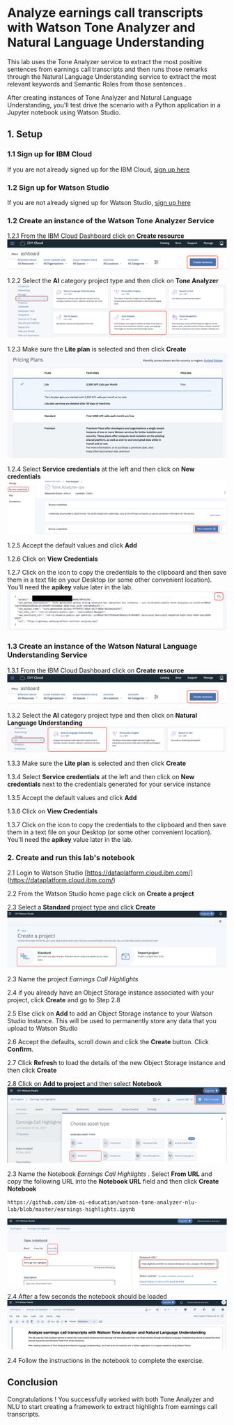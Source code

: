 # Analyze earnings call transcripts with Watson Tone Analyzer and Natural Language Understanding

This lab uses the Tone Analyzer service to extract the most positive sentences  from earnings call transcripts and then runs those remarks through the Natural Language Understanding  service to extract the most relevant keywords and Semantic Roles  from those  sentences .

After creating instances of Tone Analyzer and Natural Language Understanding, you'll test drive the scenario with a Python application in a Jupyter notebook using Watson Studio.

## 1. Setup

### 1.1 Sign up for IBM Cloud

If you are not already signed up for the IBM Cloud, [sign up here](https://cloud.ibm.com)

### 1.2 Sign up for Watson Studio

If you are not already signed up for Watson Studio, [sign up here](https://www.ibm.com/cloud/watson-studio)


### 1.2 Create an instance of the Watson Tone Analyzer Service

1.2.1 From the IBM Cloud Dashboard click on **Create resource**
![Create resource](images/ss1.png)


1.2.2 Select the **AI** category project type and then click on **Tone Analyzer**
![VR Service](images/ss2.png)

1.2.3 Make sure the **Lite plan** is selected and then click **Create**
![Lite plan](images/ss3.png)

1.2.4 Select **Service credentials** at the left and then click on **New credentials**
![Credentials](images/ss4.png)

1.2.5 Accept the default values and click **Add**

1.2.6 Click on **View Credentials**

1.2.7 Click on the icon to copy the credentials to the clipboard and then save them in a text file on your Desktop (or some other convenient location). You'll need the **apikey** value later in the lab.
![api_key](images/ss5.png)

### 1.3 Create an instance of the Watson Natural Language Understanding Service

1.3.1 From the IBM Cloud Dashboard click on **Create resource**
![Create resource](images/ss1.png)


1.3.2 Select the **AI** category project type and then click on **Natural Language Understanding**
![VR Service](images/ss6.png)

1.3.3 Make sure the **Lite plan** is selected and then click **Create**


1.3.4 Select **Service credentials** at the left and then click on **New credentials** next to the credentials generated for your service instance

1.3.5 Accept the default values and click **Add**

1.3.6 Click on **View Credentials**

1.3.7 Click on the icon to copy the credentials to the clipboard and then save them in a text file on your Desktop (or some other convenient location). You'll need the **apikey** value later in the lab.

### 2. Create  and run this lab's notebook

2.1 Login to Watson Studio [https://dataplatform.cloud.ibm.com/] (https://dataplatform.cloud.ibm.com/)

2.2 From the Watson Studio home page click on **Create a project**

2.3 Select a **Standard** project type and click **Create**
![Jupyter Notebook](images/ss7.png)

2.3 Name the project *Earnings Call Highlights*

2.4 if you already have an Object Storage  instance associated with your project, click **Create** and go to Step 2.8

2.5 Else click on **Add** to add an Object Storage instance to your Watson Studio Instance. This will be used to permanently store any data that you upload to Watson Studio

2.6 Accept the defaults, scroll down and click the **Create** button. Click **Confirm**.

2.7 Click **Refresh** to load the details of the new Object Storage instance and then click **Create**

2.8 Click on  **Add to project** and then select **Notebook**
![Assets](images/ss8.png)

2.3 Name the Notebook *Earnings Call Highlights* . Select **From URL** and copy the following URL into the **Notebook URL** field and then click **Create Notebook**

```
https://github.com/ibm-ai-education/watson-tone-analyzer-nlu-lab/blob/master/earnings-highlights.ipynb
```

![Create Notebook](images/ss9.png)


2.4 After a few seconds the notebook should be loaded
![Notebook loaded](images/ss10.png)

2.4 Follow the instructions in the notebook to complete the exercise.

## Conclusion
Congratulations ! You successfully worked with both Tone Analyzer and NLU to start creating a framework to extract highlights from earnings call transcripts.
